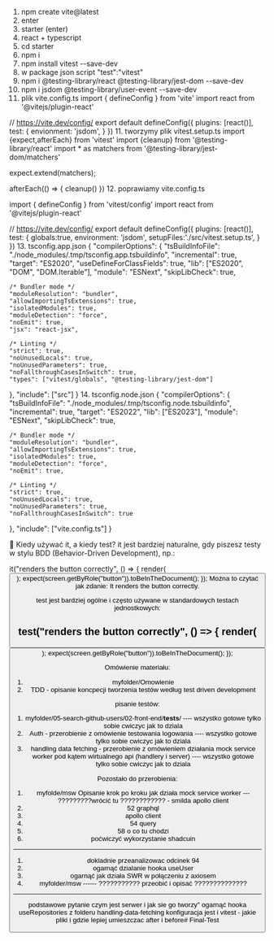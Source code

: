 1. npm create vite@latest
2. enter
3. starter (enter)
4. react + typescript
5. cd starter
6. npm i
6. npm install vitest --save-dev
7. w package json script    "test":"vitest"
8. npm i @testing-library/react @testing-library/jest-dom --save-dev
9. npm i jsdom @testing-library/user-event --save-dev
10. plik vite.config.ts
import { defineConfig } from 'vite'
import react from '@vitejs/plugin-react'

// https://vite.dev/config/
export default defineConfig({
  plugins: [react()],
  test: {
    envionment: 'jsdom',
  }
})
11. tworzymy plik vitest.setup.ts
import {expect,afterEach} from 'vitest'
import {cleanup} from '@testing-library/react'
import * as matchers from '@testing-library/jest-dom/matchers'


expect.extend(matchers);

afterEach(() => {
    cleanup()
})
12. poprawiamy vite.config.ts

import { defineConfig } from 'vitest/config'
import react from '@vitejs/plugin-react'

// https://vite.dev/config/
export default defineConfig({
  plugins: [react()],
  test: {
    globals:true,
    environment: 'jsdom',
    setupFiles:'./src/vitest.setup.ts',
  }
})
13. tsconfig.app.json 
{
  "compilerOptions": {
    "tsBuildInfoFile": "./node_modules/.tmp/tsconfig.app.tsbuildinfo",
    "incremental": true, 
    "target": "ES2020",
    "useDefineForClassFields": true,
    "lib": ["ES2020", "DOM", "DOM.Iterable"],
    "module": "ESNext",
    "skipLibCheck": true,

    /* Bundler mode */
    "moduleResolution": "bundler",
    "allowImportingTsExtensions": true,
    "isolatedModules": true,
    "moduleDetection": "force",
    "noEmit": true,
    "jsx": "react-jsx",

    /* Linting */
    "strict": true,
    "noUnusedLocals": true,
    "noUnusedParameters": true,
    "noFallthroughCasesInSwitch": true,
    "types": ["vitest/globals", "@testing-library/jest-dom"]
  },
  "include": ["src"]
}
14. tsconfig.node.json
{
  "compilerOptions": {
    "tsBuildInfoFile": "./node_modules/.tmp/tsconfig.node.tsbuildinfo",
    "incremental": true,
    "target": "ES2022",
    "lib": ["ES2023"],
    "module": "ESNext",
    "skipLibCheck": true,

    /* Bundler mode */
    "moduleResolution": "bundler",
    "allowImportingTsExtensions": true,
    "isolatedModules": true,
    "moduleDetection": "force",
    "noEmit": true,

    /* Linting */
    "strict": true,
    "noUnusedLocals": true,
    "noUnusedParameters": true,
    "noFallthroughCasesInSwitch": true
  },
  "include": ["vite.config.ts"]
}



📌 Kiedy używać it, a kiedy test?
it jest bardziej naturalne, gdy piszesz testy w stylu BDD (Behavior-Driven Development), np.:


it("renders the button correctly", () => {
  render(<Button />);
  expect(screen.getByRole("button")).toBeInTheDocument();
});
Można to czytać jak zdanie: It renders the button correctly.

test jest bardziej ogólne i często używane w standardowych testach jednostkowych:


test("renders the button correctly", () => {
  render(<Button />);
  expect(screen.getByRole("button")).toBeInTheDocument();
});
-------------------------------------------

Omówienie materiału:
1. myfolder/Omowienie
2. TDD - opisanie koncpecji tworzenia testów według test driven development

pisanie testów:
1. myfolder/05-search-github-users/02-front-end/__tests__/ ---- wszystko gotowe tylko sobie cwiczyc jak to dziala
2. Auth - przerobienie z omówienie testowania logowania ---- wszystko gotowe tylko sobie cwiczyc jak to dziala
3. handling data fetching - przerobienie z omówieniem działania mock service worker pod kątem wirtualnego api (handlery i server) ---- wszystko gotowe tylko sobie cwiczyc jak to dziala



Pozostało do przerobienia:
1. myfolde/msw Opisanie krok po kroku jak działa mock service worker --- ?????????wrócić tu ???????????? - smilda
apollo client
1. 52 graphql
2. apollo client
3. 54 query
4. 58 o co tu chodzi
5. poćwiczyć wykorzystanie shadcuin

-------------
1. dokladnie przeanalizowac odcinek 94
1. ogarnąć dzialanie hooka useUser
2. ogarnąć jak działa SWR w połączeniu z axiosem
2. myfolder/msw ------ ??????????? przeobić i opisać ??????????????
--------------
podstawowe pytanie czym jest serwer i jak sie go tworzy"
ogarnąć hooka useRepositories z folderu handling-data-fetching
konfiguracja jest i vitest - jakie pliki i gdzie lepiej umieszczac after i before# Final-Test
